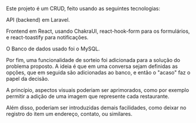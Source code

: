 Este projeto é um CRUD, feito usando as seguintes tecnologias:

API (backend) em Laravel.

Frontend em React, usando ChakraUI, react-hook-form para os formulários, e react-toastify para notificações.

O Banco de dados usado foi o MySQL.

Por fim, uma funcionalidade de sorteio foi adicionada para a solução do problema proposto. A ideia é que em uma conversa sejam definidas as opções, que em seguida são adicionadas ao banco, e então o "acaso" faz o papel da decisão.

A princípio, aspectos visuais poderiam ser aprimorados, como por exemplo permitir a adição de uma imagem que represente cada restaurante.

Além disso, poderiam ser introduzidas demais facilidades, como deixar no registro do item um endereço, contato, ou similares.

